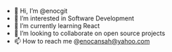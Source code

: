 - 👋 Hi, I’m @enocgit
- 👀 I’m interested in Software Development
- 🌱 I’m currently learning React
- 💞️ I’m looking to collaborate on open source projects
- 📫 How to reach me @enocansah@yahoo.com

<!---
enocgit/enocgit is a ✨ special ✨ repository because its `README.md` (this file) appears on your GitHub profile.
You can click the Preview link to take a look at your changes.
--->
